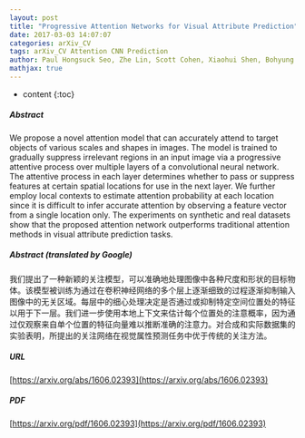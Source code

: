 ```yaml
---
layout: post
title: "Progressive Attention Networks for Visual Attribute Prediction"
date: 2017-03-03 14:07:07
categories: arXiv_CV
tags: arXiv_CV Attention CNN Prediction
author: Paul Hongsuck Seo, Zhe Lin, Scott Cohen, Xiaohui Shen, Bohyung Han
mathjax: true
---
```


* content
{:toc}

##### Abstract
We propose a novel attention model that can accurately attend to target objects of various scales and shapes in images. The model is trained to gradually suppress irrelevant regions in an input image via a progressive attentive process over multiple layers of a convolutional neural network. The attentive process in each layer determines whether to pass or suppress features at certain spatial locations for use in the next layer. We further employ local contexts to estimate attention probability at each location since it is difficult to infer accurate attention by observing a feature vector from a single location only. The experiments on synthetic and real datasets show that the proposed attention network outperforms traditional attention methods in visual attribute prediction tasks.

##### Abstract (translated by Google)
我们提出了一种新颖的关注模型，可以准确地处理图像中各种尺度和形状的目标物体。该模型被训练为通过在卷积神经网络的多个层上逐渐细致的过程逐渐抑制输入图像中的无关区域。每层中的细心处理决定是否通过或抑制特定空间位置处的特征以用于下一层。我们进一步使用本地上下文来估计每个位置处的注意概率，因为通过仅观察来自单个位置的特征向量难以推断准确的注意力。对合成和实际数据集的实验表明，所提出的关注网络在视觉属性预测任务中优于传统的关注方法。

##### URL
[https://arxiv.org/abs/1606.02393](https://arxiv.org/abs/1606.02393)

##### PDF
[https://arxiv.org/pdf/1606.02393](https://arxiv.org/pdf/1606.02393)

